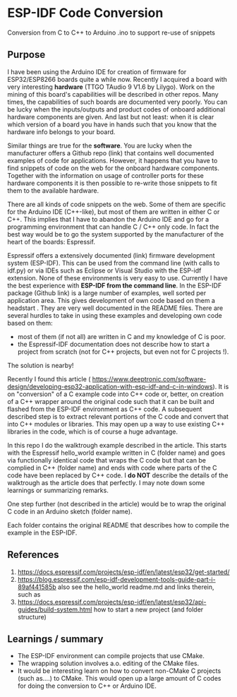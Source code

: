 # ESP-IDF Code Conversion
 Conversion from C to C++ to Arduino .ino to support re-use of snippets

## Purpose

I have been using the Arduino IDE for creation of firmware for ESP32/ESP8266 boards quite a while now. Recently I acquired a board with very interesting **hardware** (TTGO TAudio 9 V1.6 by Lilygo). Work on the mining of this board's capabilities will be described in other repos. Many times, the capabilities of such boards are documented very poorly. You can be lucky when the inputs/outputs and product codes of onboard additional hardware components are given. And last but not least: when it is clear which version of a board you have in hands such that you know that the hardware info belongs to your board.

Similar things are true for the **software**. You are lucky when the manufacturer offers a Github repo (link) that contains well documented examples of code for applications. However, it happens that you have to find snippets of code on the web for the onboard hardware components. Together with the information on usage of controller ports for these hardware components it is then possible to re-write those snippets to fit them to the available hardware.

There are all kinds of code snippets on the web. Some of them are specific for the Arduino IDE (C++-like), but most of them are written in either C or C++. This implies that I have to abandon the Arduino IDE and go for a programming environment that can handle C / C++ only code. In fact the best way would be to go the system supported by the manufacturer of the heart of the boards: Espressif.

Espressif offers a extensively documented (link) firmware development system (ESP-IDF). This can be used from the command line (with calls to idf.py) or via IDEs such as Eclipse or Visual Studio with the ESP-idf extension. None of these environments is very easy to use. Currently I have the best experience with **ESP-IDF from the command line**.  In the ESP-IDF package (Github link) is a large number of examples, well sorted per application area. This gives development of own code based on them a headstart . They are very well documented in the README files. There are several hurdles to take in using these examples and developing own code based on them: 
- most of them (if not all) are written in C and my knowledge of C is poor. 
- the Espressif-IDF documentation does not describe how to start a project from scratch (not for C++ projects, but even not for C projects !). 

The solution is nearby!

Recently I found this article ( https://www.deeptronic.com/software-design/developing-esp32-application-with-esp-idf-and-c-in-windows). It is on "conversion" of a C example code into C++ code or, better, on creation of a C++ wrapper around the original code such that it can be built and flashed from the ESP-IDF environment as C++ code. A subsequent described step is to extract relevant portions of the C code and convert that into C++ modules or libraries. This may open up a way to use existing C++ libraries in the code, which is of course a huge advantage.

In this repo I do the walktrough example described in the article. This starts with the Espressif hello_world example written in C (folder name) and goes via functionally identical code that wraps the C code but that can be complied in C++ (folder name) and ends with code where parts of the C code have been replaced by C++ code. I **do NOT** describe the details of the walktrough as the article does that perfectly. I may note down some learnings or summarizing remarks.

One step further (not described in the article) would be to wrap the original C code in an Arduino sketch (folder name).

Each folder contains the original README that describes how to compile the example in the ESP-IDF.

## References
1. https://docs.espressif.com/projects/esp-idf/en/latest/esp32/get-started/
2. https://blog.espressif.com/esp-idf-development-tools-guide-part-i-89af441585b
also see the hello_world readme.md and links therein, such as 
3. https://docs.espressif.com/projects/esp-idf/en/latest/esp32/api-guides/build-system.html how to start a new project (and folder structure)

## Learnings / summary

- The ESP-IDF environment can compile projects that use CMake.
- The wrapping solution involves a.o. editing of the CMake files.
- It would be interesting learn on how to convert non-CMake C projects (such as....) to CMake. This would open up a large amount of C codes for doing the conversion to C++ or Arduino IDE. 
